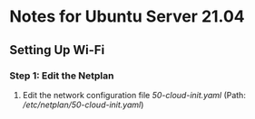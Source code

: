 # Notes for Ubuntu Server 21.04

## Setting Up Wi-Fi

### Step 1: Edit the Netplan
1. Edit the network configuration file _50-cloud-init.yaml_ (Path: _/etc/netplan/50-cloud-init.yaml_)
